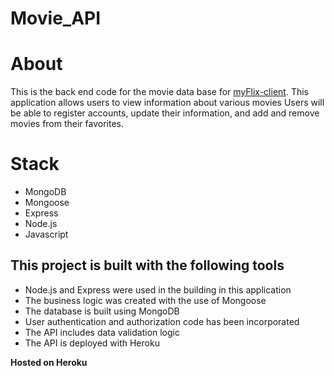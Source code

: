 <h1>Movie_API</h1>

# About

This is the back end code for the movie data base for [myFlix-client](https://github.com/Travisprice08/myFlix-Client). This application allows users to view information about various movies
Users will be able to register accounts, update their information, and add and remove movies from their favorites.

# Stack

- MongoDB 
- Mongoose
- Express
- Node.js
- Javascript

## This project is built with the following tools
<ul>
    <li>Node.js and Express were used in the building in this application</li>
    <li>The business logic was created with the use of Mongoose</li>
    <li>The database is built using MongoDB</li>
    <li>User authentication and authorization code has been incorporated</li>
    <li>The API includes data validation logic</li>
    <li>The API is deployed with Heroku</li>
</ul>


**Hosted on Heroku** 
